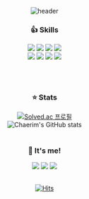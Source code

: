 <div align=center>

![header](https://capsule-render.vercel.app/api?type=waving&theme=buefy&height=200&text=BE%20Developer&fontColor=ffffff&fontAlignY=30&desc=Chaerim's%20Github&descAlign=65&descAlignY=51)
<br>

### 👍 Skills
<img src='https://img.shields.io/badge/HTML5-E34F26?style=flat-square&logo=HTML5&logoColor=white'> <img src='https://img.shields.io/badge/CSS3-1572B6?style=flat-square&logoColor=white&logo=CSS3'> <img src='https://img.shields.io/badge/JavaScript-F7DF1E?style=flat-square&logoColor=black&logo=JavaScript'> <img src='https://img.shields.io/badge/jQuery-0769AD?style=flat-square&logoColor=white&logo=jQuery'> <br>
<img src='https://img.shields.io/badge/JAVA-007396?style=flat-square&logo=Java&logoColor=white'> <img src='https://img.shields.io/badge/Python-3776AB?style=flat-square&logoColor=white&logo=Python'> <img src='https://img.shields.io/badge/SpringBoot-6DB33F?style=flat-square&logoColor=white&logo=SpringBoot'> <img src='https://img.shields.io/badge/Oracle-F80000?style=flat-square&logoColor=white&logo=Oracle'>

<br><br>
### ⭐ Stats
[![Solved.ac
프로필](http://mazassumnida.wtf/api/mini/generate_badge?boj=crp940208)](https://solved.ac/crp940208)<br>
![Chaerim's GitHub stats](https://github-readme-stats.vercel.app/api?username=crp9428&show_icons=true&theme=buefy)
<br><br>

### 👩 It's me!
<a href='https://twitter.com/crp9428'><img src='https://img.shields.io/badge/Twitter-1DA1F2?style=flat-square&logo=Twitter&logoColor=white'></a> 
<a href='mailto:crp9428@naver.com'><img src='https://img.shields.io/badge/Email-03C75A?style=flat-square&logo=Naver&logoColor=white'></a> 
<a href='mailto:crp940208@gmail.com'><img src='https://img.shields.io/badge/Gmail-EA4335?style=flat-square&logo=Gmail&logoColor=white'></a> 
<br><br>
  
[![Hits](https://hits.seeyoufarm.com/api/count/incr/badge.svg?url=https%3A%2F%2Fgithub.com%2Fcrp9428%2Fhit-counter&count_bg=%2379C83D&title_bg=%23555555&icon=&icon_color=%23E7E7E7&title=hits&edge_flat=true)](https://hits.seeyoufarm.com)
<br><br>
  
</div>
